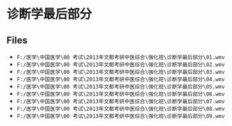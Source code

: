 # 诊断学最后部分

## Files

- `F:/医学\中国医学\00 考试\2013年文都考研中医综合\强化班\诊断学最后部分\01.wmv`
- `F:/医学\中国医学\00 考试\2013年文都考研中医综合\强化班\诊断学最后部分\02.wmv`
- `F:/医学\中国医学\00 考试\2013年文都考研中医综合\强化班\诊断学最后部分\03.wmv`
- `F:/医学\中国医学\00 考试\2013年文都考研中医综合\强化班\诊断学最后部分\04.wmv`
- `F:/医学\中国医学\00 考试\2013年文都考研中医综合\强化班\诊断学最后部分\05.wmv`
- `F:/医学\中国医学\00 考试\2013年文都考研中医综合\强化班\诊断学最后部分\06.wmv`
- `F:/医学\中国医学\00 考试\2013年文都考研中医综合\强化班\诊断学最后部分\07.wmv`
- `F:/医学\中国医学\00 考试\2013年文都考研中医综合\强化班\诊断学最后部分\08.wmv`
- `F:/医学\中国医学\00 考试\2013年文都考研中医综合\强化班\诊断学最后部分\09.wmv`
